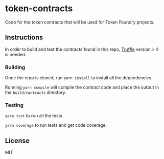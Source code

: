 # token-contracts

Code for the token contracts that will be used for Token Foundry projects.

## Instructions

In order to build and test the contracts found in this repo, [Truffle](truffleframework.com) version > 4 is needed.

### Building

Once the repo is cloned, run `yarn install` to install all the dependencies.

Running `yarn compile` will compile the contract code and place the output in the `build/contracts` directory.

### Testing

`yarn test` to run all the tests.

`yarn coverage` to run tests and get code coverage.

## License

MIT
